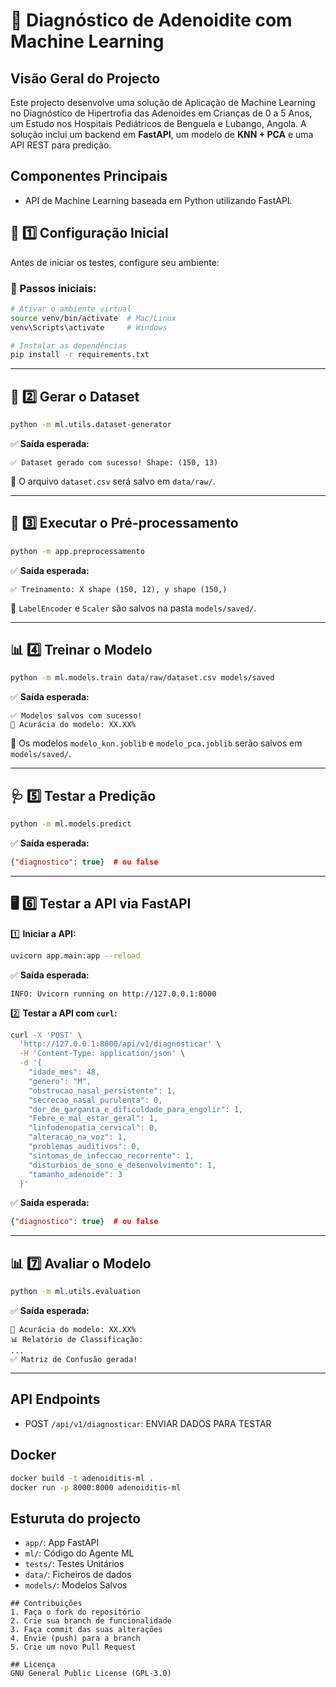 # 🏥 Diagnóstico de Adenoidite com Machine Learning

## Visão Geral do Projecto
Este projecto desenvolve uma solução de Aplicação de Machine Learning no Diagnóstico de Hipertrofia das Adenoides em Crianças de 0 a 5 Anos, um Estudo nos Hospitais Pediátricos de Benguela e Lubango, Angola. A solução inclui um backend em **FastAPI**, um modelo de **KNN + PCA** e uma API REST para predição.

## Componentes Principais
- API de Machine Learning baseada em Python utilizando FastAPI.

## 🚀 1️⃣ Configuração Inicial

Antes de iniciar os testes, configure seu ambiente:

### 📌 Passos iniciais:
```bash
# Ativar o ambiente virtual
source venv/bin/activate  # Mac/Linux
venv\Scripts\activate     # Windows

# Instalar as dependências
pip install -r requirements.txt
```
---

## 📂 2️⃣ Gerar o Dataset

```bash
python -m ml.utils.dataset-generator
```
✅ **Saída esperada:**
```
✅ Dataset gerado com sucesso! Shape: (150, 13)
```
📌 O arquivo `dataset.csv` será salvo em `data/raw/`.

---

## 🔄 3️⃣ Executar o Pré-processamento

```bash
python -m app.preprocessamento
```
✅ **Saída esperada:**
```
✅ Treinamento: X shape (150, 12), y shape (150,)
```
📌 `LabelEncoder` e `Scaler` são salvos na pasta `models/saved/`.

---

## 📊 4️⃣ Treinar o Modelo

```bash
python -m ml.models.train data/raw/dataset.csv models/saved
```
✅ **Saída esperada:**
```
✅ Modelos salvos com sucesso!
🎯 Acurácia do modelo: XX.XX%
```
📌 Os modelos `modelo_knn.joblib` e `modelo_pca.joblib` serão salvos em `models/saved/`.

---

## 🩺 5️⃣ Testar a Predição

```bash
python -m ml.models.predict
```
✅ **Saída esperada:**
```json
{"diagnostico": true}  # ou false
```

---

## 🖥️ 6️⃣ Testar a API via FastAPI

1️⃣ **Iniciar a API:**
```bash
uvicorn app.main:app --reload
```
✅ **Saída esperada:**
```
INFO: Uvicorn running on http://127.0.0.1:8000
```

2️⃣ **Testar a API com `curl`:**
```bash
curl -X 'POST' \
  'http://127.0.0.1:8000/api/v1/diagnosticar' \
  -H 'Content-Type: application/json' \
  -d '{
    "idade_mes": 48,
    "genero": "M",
    "obstrucao_nasal_persistente": 1,
    "secrecao_nasal_purulenta": 0,
    "dor_de_garganta_e_dificuldade_para_engolir": 1,
    "Febre_e_mal_estar_geral": 1,
    "linfodenopatia_cervical": 0,
    "alteracao_na_voz": 1,
    "problemas_auditivos": 0,
    "sintomas_de_infeccao_recorrente": 1,
    "disturbios_de_sono_e_desenvolvimento": 1,
    "tamanho_adenoide": 3
  }'
```
✅ **Saída esperada:**
```json
{"diagnostico": true}  # ou false
```

---

## 📊 7️⃣ Avaliar o Modelo

```bash
python -m ml.utils.evaluation
```
✅ **Saída esperada:**
```
🎯 Acurácia do modelo: XX.XX%
📊 Relatório de Classificação:
...
✅ Matriz de Confusão gerada!
```

---

## API Endpoints

- POST `/api/v1/diagnosticar`: ENVIAR DADOS PARA TESTAR

## Docker


```bash
docker build -t adenoiditis-ml .
docker run -p 8000:8000 adenoiditis-ml
```

## Esturuta do projecto

- `app/`: App FastAPI
- `ml/`: Código do Agente ML
- `tests/`: Testes Unitários
- `data/`: Ficheiros de dados
- `models/`: Modelos Salvos
```
## Contribuições
1. Faça o fork do repositório
2. Crie sua branch de funcionalidade
3. Faça commit das suas alterações
4. Envie (push) para a branch
5. Crie um novo Pull Request

## Licença
GNU General Public License (GPL-3.0)
